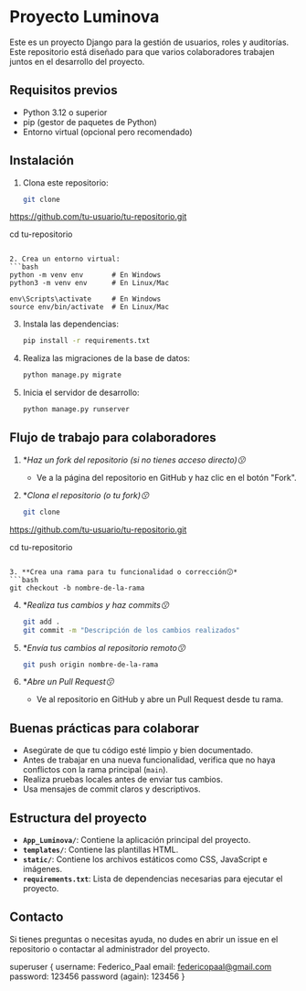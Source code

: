 # Proyecto Luminova

Este es un proyecto Django para la gestión de usuarios, roles y auditorías. Este repositorio está diseñado para que varios colaboradores trabajen juntos en el desarrollo del proyecto.

## Requisitos previos

- Python 3.12 o superior
- pip (gestor de paquetes de Python)
- Entorno virtual (opcional pero recomendado)

## Instalación

1. Clona este repositorio:
   ```bash
   git clone
https://github.com/tu-usuario/tu-repositorio.git

   cd tu-repositorio
   ```

2. Crea un entorno virtual:
   ```bash
   python -m venv env       # En Windows
   python3 -m venv env      # En Linux/Mac

   env\Scripts\activate     # En Windows
   source env/bin/activate  # En Linux/Mac
   ```

3. Instala las dependencias:
   ```bash
   pip install -r requirements.txt
   ```

4. Realiza las migraciones de la base de datos:
   ```bash
   python manage.py migrate
   ```

5. Inicia el servidor de desarrollo:
   ```bash
   python manage.py runserver
   ```

## Flujo de trabajo para colaboradores

1. **Haz un fork del repositorio (si no tienes acceso directo)😗*
   - Ve a la página del repositorio en GitHub y haz clic en el botón "Fork".

2. **Clona el repositorio (o tu fork)😗*
   ```bash
   git clone
https://github.com/tu-usuario/tu-repositorio.git

   cd tu-repositorio
   ```

3. **Crea una rama para tu funcionalidad o corrección😗*
   ```bash
   git checkout -b nombre-de-la-rama
   ```

4. **Realiza tus cambios y haz commits😗*
   ```bash
   git add .
   git commit -m "Descripción de los cambios realizados"
   ```

5. **Envía tus cambios al repositorio remoto😗*
   ```bash
   git push origin nombre-de-la-rama
   ```

6. **Abre un Pull Request😗*
   - Ve al repositorio en GitHub y abre un Pull Request desde tu rama.

## Buenas prácticas para colaborar

- Asegúrate de que tu código esté limpio y bien documentado.
- Antes de trabajar en una nueva funcionalidad, verifica que no haya conflictos con la rama principal (`main`).
- Realiza pruebas locales antes de enviar tus cambios.
- Usa mensajes de commit claros y descriptivos.

## Estructura del proyecto

- **`App_Luminova/`**: Contiene la aplicación principal del proyecto.
- **`templates/`**: Contiene las plantillas HTML.
- **`static/`**: Contiene los archivos estáticos como CSS, JavaScript e imágenes.
- **`requirements.txt`**: Lista de dependencias necesarias para ejecutar el proyecto.

## Contacto

Si tienes preguntas o necesitas ayuda, no dudes en abrir un issue en el repositorio o contactar al administrador del proyecto.



superuser {
    username: Federico_Paal
    email: federicopaal@gmail.com
    password: 123456
    password (again): 123456
}